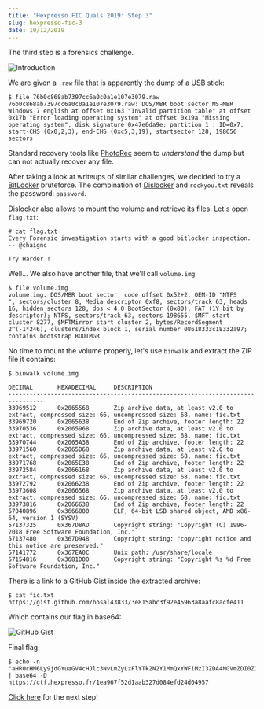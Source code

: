 ```yaml
---
title: "Hexpresso FIC Quals 2019: Step 3"
slug: hexpresso-fic-3
date: 19/12/2019
---
```


The third step is a forensics challenge.

![Introduction](/assets/hexpresso-fic-quals/step3/intro.png)

We are given a `.raw` file that is apparently the dump of a USB stick:

```
$ file 76b0c868ab7397cc6a0c0a1e107e3079.raw
76b0c868ab7397cc6a0c0a1e107e3079.raw: DOS/MBR boot sector MS-MBR Windows 7 english at offset 0x163 "Invalid partition table" at offset 0x17b "Error loading operating system" at offset 0x19a "Missing operating system", disk signature 0x47e6da9e; partition 1 : ID=0x7, start-CHS (0x0,2,3), end-CHS (0xc5,3,19), startsector 128, 198656 sectors
```

Standard recovery tools like
[PhotoRec](https://www.cgsecurity.org/wiki/PhotoRec_FR) seem to *understand*
the dump but can not actually recover any file.

After taking a look at writeups of similar challenges, we decided to try a
[BitLocker](https://fr.wikipedia.org/wiki/BitLocker_Drive_Encryption)
bruteforce. The combination of
[Dislocker](https://wreckedsecurity.com/encryption-and-data-protection/brute-force-dictionary-attack-against-bitlocker/)
and `rockyou.txt` reveals the password: `password`.

Dislocker also allows to mount the volume and retrieve its files. Let's open
`flag.txt`:

```
# cat flag.txt
Every Forensic investigation starts with a good bitlocker inspection.
-- @chaignc

Try Harder !
```

Well... We also have another file, that we'll call `volume.img`:

```
$ file volume.img
volume.img: DOS/MBR boot sector, code offset 0x52+2, OEM-ID "NTFS    ", sectors/cluster 8, Media descriptor 0xf8, sectors/track 63, heads 16, hidden sectors 128, dos < 4.0 BootSector (0x80), FAT (1Y bit by descriptor); NTFS, sectors/track 63, sectors 198655, $MFT start cluster 8277, $MFTMirror start cluster 2, bytes/RecordSegment 2^(-1*246), clusters/index block 1, serial number 08618333c18332a97; contains bootstrap BOOTMGR
```

No time to mount the volume properly, let's use `binwalk` and extract the ZIP
file it contains:

```
$ binwalk volume.img

DECIMAL       HEXADECIMAL     DESCRIPTION
--------------------------------------------------------------------------------
33969512      0x2065568       Zip archive data, at least v2.0 to extract, compressed size: 66, uncompressed size: 68, name: fic.txt
33969720      0x2065638       End of Zip archive, footer length: 22
33970536      0x2065968       Zip archive data, at least v2.0 to extract, compressed size: 66, uncompressed size: 68, name: fic.txt
33970744      0x2065A38       End of Zip archive, footer length: 22
33971560      0x2065D68       Zip archive data, at least v2.0 to extract, compressed size: 66, uncompressed size: 68, name: fic.txt
33971768      0x2065E38       End of Zip archive, footer length: 22
33972584      0x2066168       Zip archive data, at least v2.0 to extract, compressed size: 66, uncompressed size: 68, name: fic.txt
33972792      0x2066238       End of Zip archive, footer length: 22
33973608      0x2066568       Zip archive data, at least v2.0 to extract, compressed size: 66, uncompressed size: 68, name: fic.txt
33973816      0x2066638       End of Zip archive, footer length: 22
57040896      0x3666000       ELF, 64-bit LSB shared object, AMD x86-64, version 1 (SYSV)
57137325      0x367D8AD       Copyright string: "Copyright (C) 1996-2018 Free Software Foundation, Inc."
57137480      0x367D948       Copyright string: "copyright notice and this notice are preserved."
57141772      0x367EA0C       Unix path: /usr/share/locale
57154816      0x3681D00       Copyright string: "Copyright %s %d Free Software Foundation, Inc."
```

There is a link to a GitHub Gist inside the extracted archive:

```
$ cat fic.txt
https://gist.github.com/bosal43833/3e815abc3f92e45963a8aafc8acfe411
```

Which contains our flag in base64:

![GitHub Gist](/assets/hexpresso-fic-quals/step3/gist.png)

Final flag:

```
$ echo -n "aHR0cHM6Ly9jdGYuaGV4cHJlc3NvLmZyLzFlYTk2N2Y1MmQxYWFiMzI3ZDA4NGVmZDI0ZDA0OTU3Cg==" | base64 -D
https://ctf.hexpresso.fr/1ea967f52d1aab327d084efd24d04957
```

[Click here](/posts/hexpresso-fic-4) for the next step!